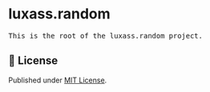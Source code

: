# luxass.random

<samp>This is the root of the luxass.random project.</samp>

## 📄 License

Published under [MIT License](./LICENSE).
